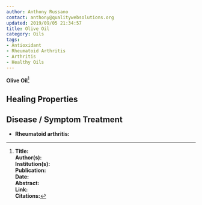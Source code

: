 ```yaml
---
author: Anthony Russano
contact: anthony@qualitywebsolutions.org
updated: 2019/09/05 21:34:57
title: Olive Oil
category: Oils
tags:
- Antioxidant
- Rheumatoid Arthritis
- Arthritis
- Healthy Oils
---
```

**Olive Oil**[^1]

## Healing Properties

## Disease / Symptom Treatment

- **Rheumatoid arthritis:**


[^1]: **Title:** <br>**Author(s):**  <br>**Institution(s):** <br>**Publication:** <i> </i><br>**Date:** <br>**Abstract:** <i> </i><br>**Link:** []()<br>**Citations:**   